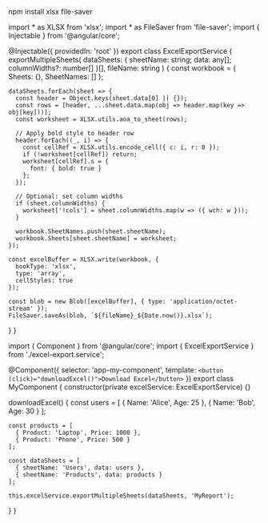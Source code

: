 
npm install xlsx file-saver

import * as XLSX from 'xlsx';
import * as FileSaver from 'file-saver';
import { Injectable } from '@angular/core';

@Injectable({ providedIn: 'root' })
export class ExcelExportService {
  exportMultipleSheets(
    dataSheets: { sheetName: string; data: any[]; columnWidths?: number[] }[],
    fileName: string
  ) {
    const workbook = { Sheets: {}, SheetNames: [] };

    dataSheets.forEach(sheet => {
      const header = Object.keys(sheet.data[0] || {});
      const rows = [header, ...sheet.data.map(obj => header.map(key => obj[key]))];
      const worksheet = XLSX.utils.aoa_to_sheet(rows);

      // Apply bold style to header row
      header.forEach((_, i) => {
        const cellRef = XLSX.utils.encode_cell({ c: i, r: 0 });
        if (!worksheet[cellRef]) return;
        worksheet[cellRef].s = {
          font: { bold: true }
        };
      });

      // Optional: set column widths
      if (sheet.columnWidths) {
        worksheet['!cols'] = sheet.columnWidths.map(w => ({ wch: w }));
      }

      workbook.SheetNames.push(sheet.sheetName);
      workbook.Sheets[sheet.sheetName] = worksheet;
    });

    const excelBuffer = XLSX.write(workbook, {
      bookType: 'xlsx',
      type: 'array',
      cellStyles: true
    });

    const blob = new Blob([excelBuffer], { type: 'application/octet-stream' });
    FileSaver.saveAs(blob, `${fileName}_${Date.now()}.xlsx`);
  }
}


import { Component } from '@angular/core';
import { ExcelExportService } from './excel-export.service';

@Component({
  selector: 'app-my-component',
  template: `<button (click)="downloadExcel()">Download Excel</button>`
})
export class MyComponent {
  constructor(private excelService: ExcelExportService) {}

  downloadExcel() {
    const users = [
      { Name: 'Alice', Age: 25 },
      { Name: 'Bob', Age: 30 }
    ];

    const products = [
      { Product: 'Laptop', Price: 1000 },
      { Product: 'Phone', Price: 500 }
    ];

    const dataSheets = [
      { sheetName: 'Users', data: users },
      { sheetName: 'Products', data: products }
    ];

    this.excelService.exportMultipleSheets(dataSheets, 'MyReport');
  }
}
